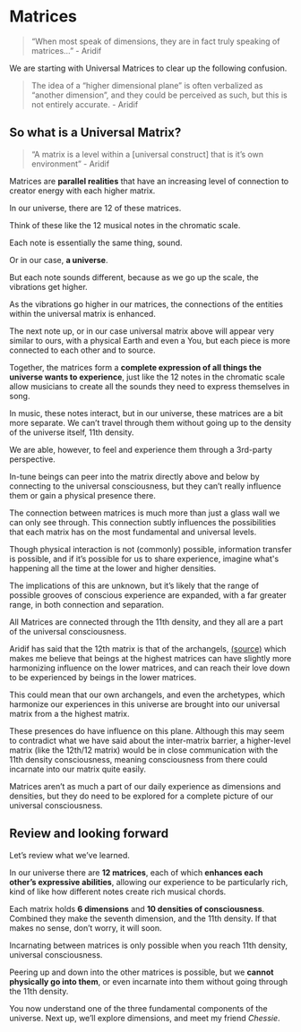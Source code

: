 # Matrices

> “When most speak of dimensions, they are in fact truly speaking of matrices…” - Aridif

We are starting with Universal Matrices to clear up the following confusion.

> The idea of a “higher dimensional plane” is often verbalized as “another dimension”, and they could be perceived as such, but this is not entirely accurate. - Aridif

## So what is a Universal Matrix?

> “A matrix is a level within a [universal construct] that is it’s own environment” - Aridif

Matrices are **parallel realities** that have an increasing level of connection to creator energy with each higher matrix.

In our universe, there are 12 of these matrices.

Think of these like the 12 musical notes in the chromatic scale. 

Each note is essentially the same thing, sound.

Or in our case, **a universe**.

But each note sounds different, because as we go up the scale, the vibrations get higher.

As the vibrations go higher in our matrices, the connections of the entities within the universal matrix is enhanced.

The next note up, or in our case universal matrix above will appear very similar to ours, with a physical Earth and even a You, but each piece is more connected to each other and to source.

Together, the matrices form a **complete expression of all things the universe wants to experience**, just like the 12 notes in the chromatic scale allow musicians to create all the sounds they need to express themselves in song.

In music, these notes interact, but in our universe, these matrices are a bit more separate. We can’t travel through them without going up to the density of the universe itself, 11th density.

We are able, however, to feel and experience them through a 3rd-party perspective.

In-tune beings can peer into the matrix directly above and below by connecting to the universal consciousness, but they can’t really influence them or gain a physical presence there.

The connection between matrices is much more than just a glass wall we can only see through. This connection subtly influences the possibilities that each matrix has on the most fundamental and universal levels.

Though physical interaction is not (commonly) possible, information transfer is possible, and if it’s possible for us to share experience, imagine what's happening all the time at the lower and higher densities.

The implications of this are unknown, but it’s likely that the range of possible grooves of conscious experience are expanded, with a far greater range, in both connection and separation.

All Matrices are connected through the 11th density, and they all are a part of the universal consciousness.

Aridif has said that the 12th matrix is that of the archangels, [(source)](https://www.gaia.com/video/aridif-ancient-pleiadian) which makes me believe that beings at the highest matrices can have slightly more harmonizing influence on the lower matrices, and can reach their love down to be experienced by beings in the lower matrices. 

This could mean that our own archangels, and even the archetypes, which harmonize our experiences in this universe are brought into our universal matrix from a the highest matrix. 

These presences do have influence on this plane. Although this may seem to contradict what we have said about the inter-matrix barrier, a higher-level matrix (like the 12th/12 matrix) would be in close communication with the 11th density consciousness, meaning consciousness from there could incarnate into our matrix quite easily. 

Matrices aren’t as much a part of our daily experience as dimensions and densities, but they do need to be explored for a complete picture of our universal consciousness.

## Review and looking forward

Let’s review what we’ve learned.

In our universe there are **12 matrices**, each of which **enhances each other’s expressive abilities**, allowing our experience to be particularly rich, kind of like how different notes create rich musical chords.

Each matrix holds **6 dimensions** and **10 densities of consciousness**. Combined they make the seventh dimension, and the 11th density. If that makes no sense, don’t worry, it will soon.

Incarnating between matrices is only possible when you reach 11th density, universal consciousness.

Peering up and down into the other matrices is possible, but we **cannot physically go into them**, or even incarnate into them without going through the 11th density.

You now understand one of the three fundamental components of the universe. Next up, we’ll explore dimensions, and meet my friend *Chessie*.




<!--stackedit_data:
eyJoaXN0b3J5IjpbNTU4NzMzODMxLC0xMDU0NDQ2NjU3LC0zMj
g5OTY5MDMsLTExNzUwNDg2NDYsLTY4MTE2MzM5MiwtMTI2NTcz
NzA2LC0xNTQ5ODkxMTgsLTM0MjIzNjE3OSw2NTQzNjUyMzIsLT
UxNjA2ODMzNCwtMTA2Njk0MTkzNCwtMjA4ODc0NjYxMiw3MzA5
OTgxMTZdfQ==
-->